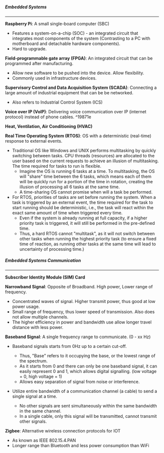 ##### Embedded Systems
---
**Raspberry Pi**: A small single-board computer (SBC)
- Features a system-on-a-chip (SOC) - an integrated circuit that integrates most components of the system (Contrasting to a PC with motherboard and detachable hardware components).
- Hard to upgrade.

**Field-programmable gate array (FPGA)**: An integrated circuit that can be programmed after manufacturing.
- Allow new software to be pushed into the device. Allow flexibility.
- Commonly used in infrastructure devices.

**Supervisory Control and Data Acquisition System (SCADA)**: Connecting a large amount of industrial equipment that can be be networked.
- Also refers to Industrial Control System (ICS)

**Voice over IP (VoIP)**: Delivering voice communication over IP (internet protocol) instead of phone cables. ^19871e

**Heat, Ventilation, Air Conditioning (HVAC)**

**Real Time Operating System (RTOS)**: OS with a deterministic (real-time) response to external events.
- Traditional OS like Windows and UNIX performs multitasking by quickly switching between tasks. CPU threads (resources) are allocated to the user based on the current requests to achieve an illusion of multitasking. The time required for tasks to run is flexible.
	- Imagine the OS is running 6 tasks at a time. To multitasking, the OS will "share" time between the 6 tasks, which means each of them will be quickly run for a portion of the time in rotation, creating the illusion of processing all 6 tasks at the same time.
	- A time-sharing OS cannot promise when will a task be performed.
- For RTOS, priorities of tasks are set before running the system. When a task is triggered by an external event, the time required for the task to start running should be deterministic, i.e., the task will react within the exact same amount of time when triggered every time.
	- Even if the system is already running at full capacity, if a higher priority task is triggered, it will still be performed in the pre-defined time.
	- Thus, a hard RTOS cannot "multitask", as it will not switch between other tasks when running the highest priority task (to ensure a fixed time of reaction, as running other tasks at the same time will lead to uncertainty of processing time.)


##### Embedded Systems Communication
---
**Subscriber Identity Module (SIM) Card**

**Narrowband Signal**: Opposite of Broadband. High power, Lower range of frequency.
- Concentrated waves of signal. Higher transmit power, thus good at low power usage.
- Small range of frequency, thus lower speed of transmission. Also does not allow multiple channels.
- The higher efficiency in power and bandwidth use allow longer travel distance with less power.

**Baseband Signal**: A single frequency range to communicate. (0 - xx Hz)
- Baseband signals starts from 0Hz up to a certain cut-off.
	- Thus, "Base" refers to it occupying the base, or the lowest range of the spectrum.
	- As it starts from 0 and there can only be one baseband signal, it can easily represent 0 and 1, which allows digital signalling. (low voltage = 0, high voltage = 1)
	- Allows easy separation of signal from noise or interference.

- Utilize entire bandwidth of a communication channel (a cable) to send a single signal at a time.
	- No other signals are sent simultaneously within the same bandwidth in the same channel.
	- In a single cable, only this signal will be transmitted, cannot transmit other signals.

**Zigbee**: Alternative wireless connection protocols for IOT
- As known as IEEE 802.15.4.PAN
- Longer range than Bluetooth and less power consumption than WiFi


